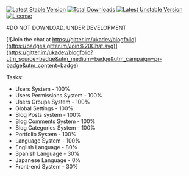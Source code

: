 [![Latest Stable Version](https://poser.pugx.org/ukadev/blogfolio/v/stable.svg)](https://packagist.org/packages/ukadev/blogfolio) 
[![Total Downloads](https://poser.pugx.org/ukadev/blogfolio/downloads.svg)](https://packagist.org/packages/ukadev/blogfolio) 
[![Latest Unstable Version](https://poser.pugx.org/ukadev/blogfolio/v/unstable.svg)](https://packagist.org/packages/ukadev/blogfolio) 
[![License](https://poser.pugx.org/ukadev/blogfolio/license.svg)](https://packagist.org/packages/ukadev/blogfolio)

#DO NOT DOWNLOAD. UNDER DEVELOPMENT

[![Join the chat at https://gitter.im/ukadev/blogfolio](https://badges.gitter.im/Join%20Chat.svg)](https://gitter.im/ukadev/blogfolio?utm_source=badge&utm_medium=badge&utm_campaign=pr-badge&utm_content=badge)

Tasks:

- Users System - 100%
- Users Permissions System - 100%
- Users Groups System - 100%
- Global Settings - 100%
- Blog Posts system - 100%
- Blog Comments System - 100%
- Blog Categories System - 100%
- Portfolio System - 100%
- Language System - 100%
- English Language - 80%
- Spanish Language - 30%
- Japanese Language - 0%
- Front-end System - 30%